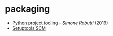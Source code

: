 # packaging

* [Python project tooling](https://write.as/chobeat/python-project-tooling-explained) - _Simone Robutti_ \(2019\)
* [Setuptools SCM](https://github.com/pypa/setuptools_scm)

